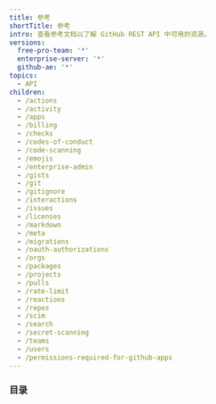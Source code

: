 ```yaml
---
title: 参考
shortTitle: 参考
intro: 查看参考文档以了解 GitHub REST API 中可用的资源。
versions:
  free-pro-team: '*'
  enterprise-server: '*'
  github-ae: '*'
topics:
  - API
children:
  - /actions
  - /activity
  - /apps
  - /billing
  - /checks
  - /codes-of-conduct
  - /code-scanning
  - /emojis
  - /enterprise-admin
  - /gists
  - /git
  - /gitignore
  - /interactions
  - /issues
  - /licenses
  - /markdown
  - /meta
  - /migrations
  - /oauth-authorizations
  - /orgs
  - /packages
  - /projects
  - /pulls
  - /rate-limit
  - /reactions
  - /repos
  - /scim
  - /search
  - /secret-scanning
  - /teams
  - /users
  - /permissions-required-for-github-apps
---
```

### 目录
